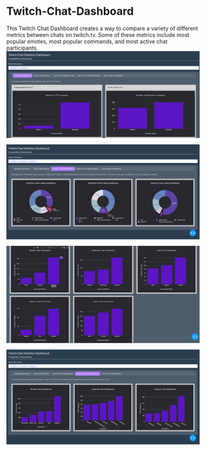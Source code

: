 # Twitch-Chat-Dashboard
This Twitch Chat Dashboard creates a way to compare a variety of different metrics between chats on twitch.tv. Some of these metrics include most popular emotes, most popular commands, and most active chat participants. 
![Screenshot 1](https://github.com/csaravia97/Twitch-Chat-Dashboard/blob/master/screenshots/Screenshot%202020-09-23%20185619.png)



![Screenshot 2](https://github.com/csaravia97/Twitch-Chat-Dashboard/blob/master/screenshots/Screenshot%202020-09-23%20185313.png)



![Screenshot 3](https://github.com/csaravia97/Twitch-Chat-Dashboard/blob/master/screenshots/Screenshot%202020-09-23%20185613.png)



![Screenshot 4](https://github.com/csaravia97/Twitch-Chat-Dashboard/blob/master/screenshots/Screenshot%202020-09-23%20185626.png)
